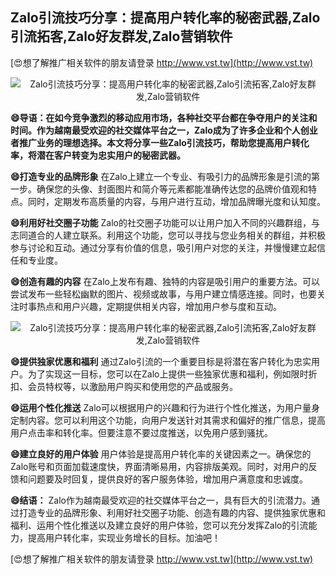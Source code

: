 ## **Zalo引流技巧分享：提高用户转化率的秘密武器,Zalo引流拓客,Zalo好友群发,Zalo营销软件**

[😍想了解推广相关软件的朋友请登录 http://www.vst.tw](http://www.vst.tw)

 <center><img src="https://vst.tw/MP4/tuiguang/png/2.png" alt="Zalo引流技巧分享：提高用户转化率的秘密武器,Zalo引流拓客,Zalo好友群发,Zalo营销软件"></center>

**😄导语：在如今竞争激烈的移动应用市场，各种社交平台都在争夺用户的关注和时间。作为越南最受欢迎的社交媒体平台之一，Zalo成为了许多企业和个人创业者推广业务的理想选择。本文将分享一些Zalo引流技巧，帮助您提高用户转化率，将潜在客户转变为忠实用户的秘密武器。**

**😄打造专业的品牌形象**
在Zalo上建立一个专业、有吸引力的品牌形象是引流的第一步。确保您的头像、封面图片和简介等元素都能准确传达您的品牌价值观和特点。同时，定期发布高质量的内容，与用户进行互动，增加品牌曝光度和认知度。

**😄利用好社交圈子功能**
Zalo的社交圈子功能可以让用户加入不同的兴趣群组，与志同道合的人建立联系。利用这个功能，您可以寻找与您业务相关的群组，并积极参与讨论和互动。通过分享有价值的信息，吸引用户对您的关注，并慢慢建立起信任和专业度。

**😄创造有趣的内容**
在Zalo上发布有趣、独特的内容是吸引用户的重要方法。可以尝试发布一些轻松幽默的图片、视频或故事，与用户建立情感连接。同时，也要关注时事热点和用户兴趣，定期提供相关内容，增加用户参与度和互动。

 <center><img src="https://vst.tw/MP4/tuiguang/png/3.png" alt="Zalo引流技巧分享：提高用户转化率的秘密武器,Zalo引流拓客,Zalo好友群发,Zalo营销软件"></center>

**😄提供独家优惠和福利**
通过Zalo引流的一个重要目标是将潜在客户转化为忠实用户。为了实现这一目标，您可以在Zalo上提供一些独家优惠和福利，例如限时折扣、会员特权等，以激励用户购买和使用您的产品或服务。

**😄运用个性化推送**
Zalo可以根据用户的兴趣和行为进行个性化推送，为用户量身定制内容。您可以利用这个功能，向用户发送针对其需求和偏好的推广信息，提高用户点击率和转化率。但要注意不要过度推送，以免用户感到骚扰。

**😄建立良好的用户体验**
用户体验是提高用户转化率的关键因素之一。确保您的Zalo账号和页面加载速度快，界面清晰易用，内容排版美观。同时，对用户的反馈和问题要及时回复，提供良好的客户服务体验，增加用户满意度和忠诚度。

**😄结语：**
Zalo作为越南最受欢迎的社交媒体平台之一，具有巨大的引流潜力。通过打造专业的品牌形象、利用好社交圈子功能、创造有趣的内容、提供独家优惠和福利、运用个性化推送以及建立良好的用户体验，您可以充分发挥Zalo的引流能力，提高用户转化率，实现业务增长的目标。加油吧！

[😍想了解推广相关软件的朋友请登录 http://www.vst.tw](http://www.vst.tw)



